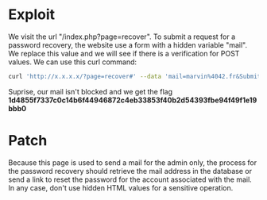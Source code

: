 # Exploit
We visit the url "/index.php?page=recover". To submit a request for a password recovery, the website use a form with a hidden variable "mail". We replace this value and we will see if there is a verification for POST values. We can use this curl command:

```bash
curl 'http://x.x.x.x/?page=recover#' --data 'mail=marvin%4042.fr&Submit=Submit' | grep 'The flag is'
```

Suprise, our mail isn't blocked and we get the flag **1d4855f7337c0c14b6f44946872c4eb33853f40b2d54393fbe94f49f1e19bbb0**

# Patch
Because this page is used to send a mail for the admin only, the process for the password recovery should retrieve the mail address in the database or send a link to reset the password for the account associated with the mail. In any case, don't use hidden HTML values for a sensitive operation.